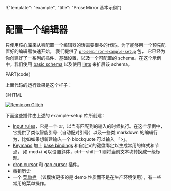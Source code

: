!{"template": "example", "title": "ProseMirror 基本示例"}

# 配置一个编辑器

只使用核心库来从零配置一个编辑器的话需要很多的代码。为了能够用一个预先配置好的编辑器快速开始，
我们提供了 [`prosemirror-example-setup`](https://github.com/xheldon-prosemirror/prosemirror-example-setup) 包，
它已经为你创建好了一系列的插件、基础设置，以及一个可配置的 schema。在这个示例中，我们使用 [basic schema](https://github.com/xheldon-prosemirror/prosemirror-schema-basic)
以及使用 [lists](https://github.com/xheldon-prosemirror/prosemirror-schema-list) 来扩展该 schema。

PART(code)

上面代码的运行效果是这个样子：

@HTML

[![Remix on Glitch](https://cdn.glitch.com/2703baf2-b643-4da7-ab91-7ee2a2d00b5b%2Fremix-button.svg)](https://glitch.com/edit/#!/remix/prosemirror-demo-basic)

下面这些插件由上述的 example-setup 库所创建：

 * [Input rules](##inputrules)，它是一个 `宏`，以当有匹配到的输入的时候执行。在这个示例中，
   它提供了类似智能引号（自动配对引号）以及一些类 markdown 的编辑行为，比如如果想新建输入一个 blockquote 可以输入 「>」。
 * [Keymaps](##keymap) 加上 [base bindings](##commands.baseKeymap) 和自定义的键盘绑定以生成常用的样式和节点，
   如 mod+i 可以设置斜体，ctrl—shift—1 则将当前文本块转换成一级标题。
 * [drop cursor](https://github.com/xheldon-prosemirror/prosemirror-dropcursor) 和 [gap cursor](##gapcursor) 插件。
 * [撤销历史](##history)
 * 一个 [菜单栏](https://github.com/xheldon-prosemirror/prosemirror-menu) （该模块更多的是 demo 性质而不是在生产环境使用），有一些
   常用的菜单操作。
